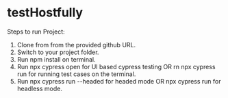 # testHostfully

Steps to run Project:

1. Clone from from the provided github URL.
2. Switch to your project folder.
3. Run npm install on terminal.
4. Run npx cypress open for UI based cypress testing OR rn npx cypress run for running test cases on the terminal.
5. Run npx cypress run --headed for headed mode OR npx cypress run for headless mode.
